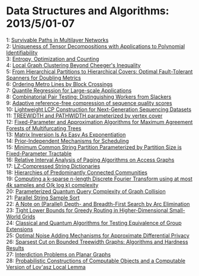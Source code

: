 # Data Structures and Algorithms: 2013/5/01-07  
1: [Survivable Paths in Multilayer Networks](https://doi.org/10.48550/arXiv.1304.8026)  
2: [Uniqueness of Tensor Decompositions with Applications to Polynomial  Identifiability](https://doi.org/10.48550/arXiv.1304.8087)  
3: [Entropy, Optimization and Counting](https://doi.org/10.48550/arXiv.1304.8108)  
4: [Local Graph Clustering Beyond Cheeger's Inequality](https://doi.org/10.48550/arXiv.1304.8132)  
5: [From Hierarchical Partitions to Hierarchical Covers: Optimal  Fault-Tolerant Spanners for Doubling Metrics](https://doi.org/10.48550/arXiv.1304.8135)  
6: [Ordering Metro Lines by Block Crossings](https://doi.org/10.48550/arXiv.1305.0069)  
7: [Quantile Regression for Large-scale Applications](https://doi.org/10.48550/arXiv.1305.0087)  
8: [Combinatorial Pair Testing: Distinguishing Workers from Slackers](https://doi.org/10.48550/arXiv.1305.0110)  
9: [Adaptive reference-free compression of sequence quality scores](https://doi.org/10.48550/arXiv.1305.0159)  
10: [Lightweight LCP Construction for Next-Generation Sequencing Datasets](https://doi.org/10.48550/arXiv.1305.0160)  
11: [TREEWIDTH and PATHWIDTH parameterized by vertex cover](https://doi.org/10.48550/arXiv.1305.0433)  
12: [Fixed-Parameter and Approximation Algorithms for Maximum Agreement  Forests of Multifurcating Trees](https://doi.org/10.48550/arXiv.1305.0512)  
13: [Matrix Inversion Is As Easy As Exponentiation](https://doi.org/10.48550/arXiv.1305.0526)  
14: [Prior-Independent Mechanisms for Scheduling](https://doi.org/10.48550/arXiv.1305.0597)  
15: [Minimum Common String Partition Parameterized by Partition Size is  Fixed-Parameter Tractable](https://doi.org/10.48550/arXiv.1305.0649)  
16: [Relative Interval Analysis of Paging Algorithms on Access Graphs](https://doi.org/10.48550/arXiv.1305.0669)  
17: [LZ-Compressed String Dictionaries](https://doi.org/10.48550/arXiv.1305.0674)  
18: [Hierarchies of Predominantly Connected Communities](https://doi.org/10.48550/arXiv.1305.0757)  
19: [Computing a k-sparse n-length Discrete Fourier Transform using at most  4k samples and O(k log k) complexity](https://doi.org/10.48550/arXiv.1305.0870)  
20: [Parameterized Quantum Query Complexity of Graph Collision](https://doi.org/10.48550/arXiv.1305.1021)  
21: [Parallel String Sample Sort](https://doi.org/10.48550/arXiv.1305.1157)  
22: [A Note on (Parallel) Depth- and Breadth-First Search by Arc Elimination](https://doi.org/10.48550/arXiv.1305.1222)  
23: [Tight Lower Bounds for Greedy Routing in Higher-Dimensional Small-World  Grids](https://doi.org/10.48550/arXiv.1305.1295)  
24: [Classical and Quantum Algorithms for Testing Equivalence of Group  Extensions](https://doi.org/10.48550/arXiv.1305.1327)  
25: [Optimal Noise Adding Mechanisms for Approximate Differential Privacy](https://doi.org/10.48550/arXiv.1305.1330)  
26: [Sparsest Cut on Bounded Treewidth Graphs: Algorithms and Hardness  Results](https://doi.org/10.48550/arXiv.1305.1347)  
27: [Interdiction Problems on Planar Graphs](https://doi.org/10.48550/arXiv.1305.1407)  
28: [Probabilistic Constructions of Computable Objects and a Computable  Version of Lov\'asz Local Lemma](https://doi.org/10.48550/arXiv.1305.1535)  